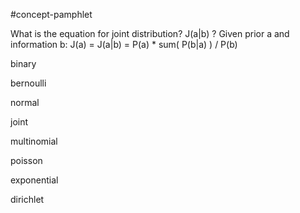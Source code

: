 #concept-pamphlet 


What is the equation for joint distribution? J(a|b)
?
Given prior a and information b:
J(a) = J(a|b) = P(a) * sum( P(b|a) ) / P(b)
<!--SR:!2024-11-07,71,230-->

binary

bernoulli

normal

joint

multinomial

poisson

exponential

dirichlet

